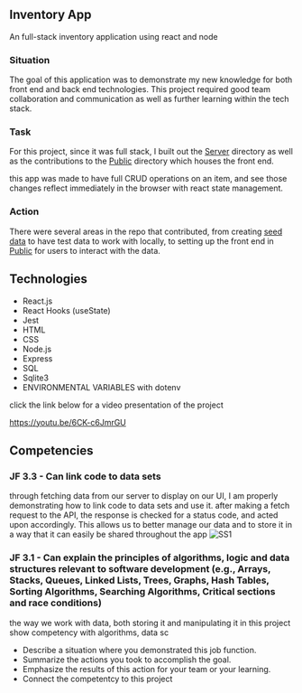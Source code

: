 ## Inventory App

An full-stack inventory application using react and node

### Situation<br>
The goal of this application was to demonstrate my new knowledge for both front end and back end technologies. This project required good team collaboration and communication as well as further learning within the tech stack.

### Task
For this project, since it was full stack, I built out the [Server](https://github.com/Keffdu/final-portfolio/tree/main/Inventory%20App%20Project/server) directory as well as the contributions to the [Public](https://github.com/Keffdu/final-portfolio/tree/main/Inventory%20App%20Project/public) directory which houses the front end.

this app was made to have full CRUD operations on an item, and see those changes reflect immediately in the browser with react state management.

### Action
There were several areas in the repo that contributed, from creating [seed data](https://github.com/Keffdu/final-portfolio/blob/main/Inventory%20App%20Project/server/seedData.js) to have test data to work with locally, to setting up the front end in [Public](https://github.com/Keffdu/final-portfolio/tree/main/Inventory%20App%20Project/public) for users to interact with the data. 

## Technologies
- React.js
- React Hooks (useState)
- Jest
- HTML
- CSS
- Node.js
- Express
- SQL
- Sqlite3
- ENVIRONMENTAL VARIABLES with dotenv

click the link below for a video presentation of the project

https://youtu.be/6CK-c6JmrGU

## Competencies
### JF 3.3 - Can link code to data sets
through fetching data from our server to display on our UI, I am properly demonstrating how to link code to data sets and use it.
after making a fetch request to the API, the response is checked for a status code, and acted upon accordingly. This allows us to better manage our data and to store it in a way that it can easily be shared throughout the app
![SS1](./assets/SS1.png)

### JF 3.1 - Can explain the principles of algorithms, logic and data structures relevant to software development (e.g., Arrays, Stacks, Queues, Linked Lists, Trees, Graphs, Hash Tables, Sorting Algorithms, Searching Algorithms, Critical sections and race conditions)
the way we work with data, both storing it and manipulating it in this project show competency with algorithms, data sc
- Describe a situation where you demonstrated  this job function.
- Summarize the actions you took to accomplish the goal. 
- Emphasize the results of this action for your team or your learning. 
- Connect the competentcy to this project